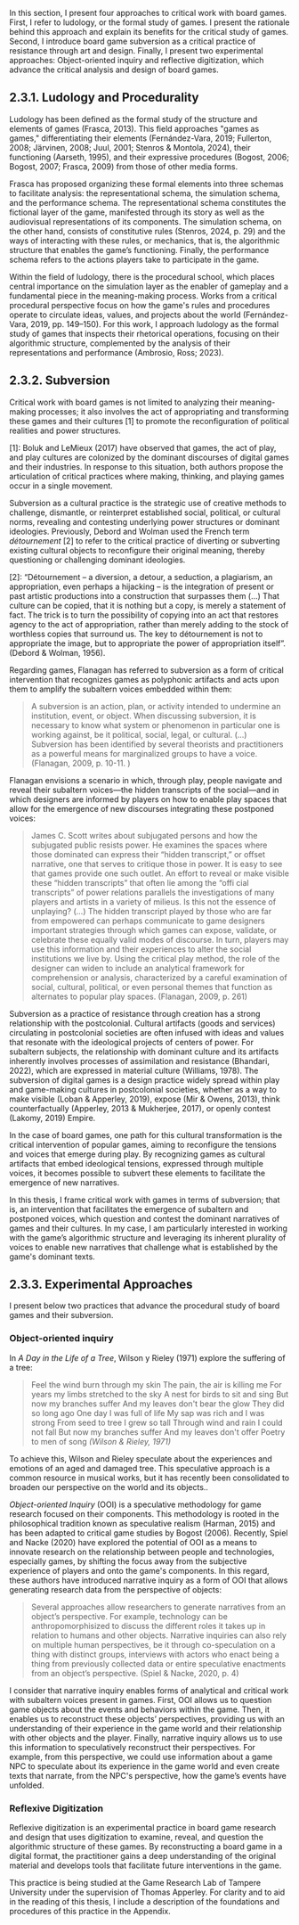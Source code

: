 In this section, I present four approaches to critical work with board games. First, I refer to ludology, or the formal study of games. I present the rationale behind this approach and explain its benefits for the critical study of games. Second, I introduce board game subversion as a critical practice of resistance through art and design. Finally, I present two experimental approaches: Object-oriented inquiry and reflective digitization, which advance the critical analysis and design of board games.
## 2.3.1. Ludology and Procedurality
Ludology has been defined as the formal study of the structure and elements of games (Frasca, 2013). This field approaches "games as games," differentiating their elements (Fernández-Vara, 2019; Fullerton, 2008; Järvinen, 2008; Juul, 2001; Stenros & Montola, 2024), their functioning (Aarseth, 1995), and their expressive procedures (Bogost, 2006; Bogost, 2007; Frasca, 2009) from those of other media forms.

Frasca has proposed organizing these formal elements into three schemas to facilitate analysis: the representational schema, the simulation schema, and the performance schema. The representational schema constitutes the fictional layer of the game, manifested through its story as well as the audiovisual representations of its components. The simulation schema, on the other hand, consists of constitutive rules (Stenros, 2024, p. 29) and the ways of interacting with these rules, or mechanics, that is, the algorithmic structure that enables the game’s functioning. Finally, the performance schema refers to the actions players take to participate in the game.

Within the field of ludology, there is the procedural school, which places central importance on the simulation layer as the enabler of gameplay and a fundamental piece in the meaning-making process. Works from a critical procedural perspective focus on how the game's rules and procedures operate to circulate ideas, values, and projects about the world (Fernández-Vara, 2019, pp. 149–150). For this work, I approach ludology as the formal study of games that inspects their rhetorical operations, focusing on their algorithmic structure, complemented by the analysis of their representations and performance (Ambrosio, Ross; 2023).
## 2.3.2. Subversion
Critical work with board games is not limited to analyzing their meaning-making processes; it also involves the act of appropriating and transforming these games and their cultures [1] to promote the reconfiguration of political realities and power structures.

[1]: Boluk and LeMieux (2017) have observed that games, the act of play, and play cultures are colonized by the dominant discourses of digital games and their industries. In response to this situation, both authors propose the articulation of critical practices where making, thinking, and playing games occur in a single movement.

Subversion as a cultural practice is the strategic use of creative methods to challenge, dismantle, or reinterpret established social, political, or cultural norms, revealing and contesting underlying power structures or dominant ideologies. Previously, Debord and Wolman used the French term *détournement* [2] to refer to the critical practice of diverting or subverting existing cultural objects to reconfigure their original meaning, thereby questioning or challenging dominant ideologies. 

[2]: “Détournement – a diversion, a detour, a seduction, a plagiarism, an appropriation, even perhaps a hijacking – is the integration of present or past artistic productions into a construction that surpasses them (...) That culture can be copied, that it is nothing but a copy, is merely a statement of fact. The trick is to turn the possibility of copying into an act that restores agency to the act of appropriation, rather than merely adding to the stock of worthless copies that surround us. The key to détournement is not to appropriate the image, but to appropriate the power of appropriation itself”. (Debord & Wolman, 1956).

Regarding games, Flanagan has referred to subversion as a form of critical intervention that recognizes games as polyphonic artifacts and acts upon them to amplify the subaltern voices embedded within them:

>A subversion is an action, plan, or activity intended to undermine an institution, event, or object. When discussing subversion, it is necessary to know what system or phenomenon in particular one is working against, be it political, social, legal, or cultural. (...) Subversion has been identified by several theorists and practitioners as a powerful means for marginalized groups to have a voice. (Flanagan, 2009, p. 10-11. )

Flanagan envisions a scenario in which, through play, people navigate and reveal their subaltern voices—the hidden transcripts of the social—and in which designers are informed by players on how to enable play spaces that allow for the emergence of new discourses integrating these postponed voices:

>James C. Scott writes about subjugated persons and how the subjugated public resists power. He examines the spaces where those dominated can express their “hidden transcript,” or offset narrative, one that serves to critique those in power. It is easy to see that games provide one such outlet. An effort to reveal or make visible these “hidden transcripts” that often lie among the “offi cial transcripts” of power relations parallels the investigations of many players and artists in a variety of milieus. Is this not the essence of unplaying? (...) The hidden transcript played by those who are far from empowered can perhaps communicate to game designers important strategies through which games can expose, validate, or celebrate these equally valid modes of discourse. In turn, players may use this information and their experiences to alter the social institutions we live by. Using the critical play method, the role of the designer can widen to include an analytical framework for comprehension or analysis, characterized by a careful examination of social, cultural, political, or even personal themes that function as alternates to popular play spaces. (Flanagan, 2009, p. 261)

Subversion as a practice of resistance through creation has a strong relationship with the postcolonial. Cultural artifacts (goods and services) circulating in postcolonial societies are often infused with ideas and values that resonate with the ideological projects of centers of power. For subaltern subjects, the relationship with dominant culture and its artifacts inherently involves processes of assimilation and resistance (Bhandari, 2022), which are expressed in material culture (Williams, 1978). The subversion of digital games is a design practice widely spread within play and game-making cultures in postcolonial societies, whether as a way to make visible (Loban & Apperley, 2019), expose (Mir & Owens, 2013), think counterfactually (Apperley, 2013 & Mukherjee, 2017), or openly contest (Lakomy, 2019) Empire.    

In the case of board games, one path for this cultural transformation is the critical intervention of popular games, aiming to reconfigure the tensions and voices that emerge during play. By recognizing games as cultural artifacts that embed ideological tensions, expressed through multiple voices, it becomes possible to subvert these elements to facilitate the emergence of new narratives.

In this thesis, I frame critical work with games in terms of subversion; that is, an intervention that facilitates the emergence of subaltern and postponed voices, which question and contest the dominant narratives of games and their cultures. In my case, I am particularly interested in working with the game’s algorithmic structure and leveraging its inherent plurality of voices to enable new narratives that challenge what is established by the game's dominant texts.
## 2.3.3. Experimental Approaches
I present below two practices that advance the procedural study of board games and their subversion.
### Object-oriented inquiry
In _A Day in the Life of a Tree_, Wilson y Rieley (1971) explore the suffering of a tree:

>Feel the wind burn through my skin 
>The pain, the air is killing me
>For years my limbs stretched to the sky 
>A nest for birds to sit and sing
>But now my branches suffer
>And my leaves don't bear the glow
>They did so long ago
>One day I was full of life
>My sap was rich and I was strong
>From seed to tree I grew so tall
>Through wind and rain I could not fall
>But now my branches suffer
>And my leaves don't offer
>Poetry to men of song
>_(Wilson & Rieley, 1971)_

To achieve this, Wilson and Rieley speculate about the experiences and emotions of an aged and damaged tree. This speculative approach is a common resource in musical works, but it has recently been consolidated to broaden our perspective on the world and its objects..

*Object-oriented Inquiry* (OOI) is a speculative methodology for game research focused on their components. This methodology is rooted in the philosophical tradition known as speculative realism (Harman, 2015) and has been adapted to critical game studies by Bogost (2006). Recently, Spiel and Nacke (2020) have explored the potential of OOI as a means to innovate research on the relationship between people and technologies, especially games, by shifting the focus away from the subjective experience of players and onto the game's components. In this regard, these authors have introduced narrative inquiry as a form of OOI that allows generating research data from the perspective of objects:

>Several approaches allow researchers to generate narratives from an object’s perspective. For example, technology can be anthropomorphisized to discuss the different roles it takes up in relation to humans and other objects. Narrative inquiries can also rely on multiple human perspectives, be it through co-speculation on a thing with distinct groups, interviews with actors who enact being a thing from previously collected data or entire speculative enactments from an object’s perspective. (Spiel & Nacke, 2020, p. 4)

I consider that narrative inquiry enables forms of analytical and critical work with subaltern voices present in games. First, OOI allows us to question game objects about the events and behaviors within the game. Then, it enables us to reconstruct these objects’ perspectives, providing us with an understanding of their experience in the game world and their relationship with other objects and the player. Finally, narrative inquiry allows us to use this information to speculatively reconstruct their perspectives. For example, from this perspective, we could use information about a game NPC to speculate about its experience in the game world and even create texts that narrate, from the NPC's perspective, how the game’s events have unfolded.
### Reflexive Digitization
Reflexive digitization is an experimental practice in board game research and design that uses digitization to examine, reveal, and question the algorithmic structure of these games. By reconstructing a board game in a digital format, the practitioner gains a deep understanding of the original material and develops tools that facilitate future interventions in the game.

This practice is being studied at the Game Research Lab of Tampere University under the supervision of Thomas Apperley. For clarity and to aid in the reading of this thesis, I include a description of the foundations and procedures of this practice in the Appendix.